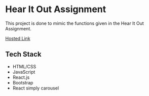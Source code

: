 # Hear It Out Assignment
This project is done to mimic the functions given in the Hear It Out Assignment.

[Hosted Link](https://peaceful-snickerdoodle-d13fb5.netlify.app/)

## Tech Stack
* HTML/CSS
* JavaScript
* React.js
* Bootstrap
* React simply carousel
